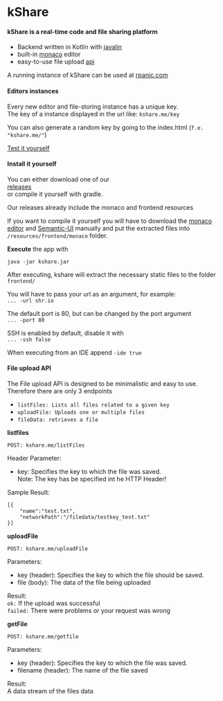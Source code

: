 # kShare

#### kShare is a real-time code and file sharing platform

- Backend written in Kotlin with [javalin](javalin.io)
- built-in [monaco](https://microsoft.github.io/monaco-editor/) editor
- easy-to-use file upload [api](https://github.com/rpanic/kshare/wiki/File-Upload-API-Documentation)

A running instance of kShare can be used at [rpanic.com](rpanic.com)

#### Editors instances

Every new editor and file-storing instance has a unique key. \
The key of a instance displayed in the url like: `kshare.me/key` 

You can also generate a random key by going to the index.html (`f.e. "kshare.me/"`)

[Test it yourself](rpanic.com)

#### Install it yourself

You can either download one of our \
[releases](https://github.com/rpanic/kshare/releases) \
or compile it yourself with gradle.

Our releases already include the monaco and frontend resources

If you want to compile it yourself you will have to download the [monaco editor](https://microsoft.github.io/monaco-editor/) and [Semantic-UI](https://semantic-ui.com/) manually and put the extracted files into `/resources/frontend/monaco` folder.

**Execute** the app with

`java -jar kshare.jar`
    
After executing, kshare will extract the necessary static files to the folder `frontend/`

You will have to pass your url as an argument, for example:\
`... -url shr.io`
    
The default port is 80, but can be changed by the port argument\
`... -port 80`

SSH is enabled by default, disable it with\
`... -ssh false`

When executing from an IDE append `-ide true`

#### File upload API

The File upload API is designed to be minimalistic and easy to use. \
Therefore there are only 3 endpoints

- `listFiles: Lists all files related to a given key`
- `uploadFile: Uploads one or multiple files`
- `fileData: retrieves a file`

**listfiles**

`POST: kshare.me/listFiles`

Header Parameter: 
- key: Specifies the key to which the file was saved. \
Note: The key has be specified int he HTTP Header!

Sample Result: 
```
[{
    "name":"test.txt",
    "networkPath":"/filedata/testkey_test.txt"
}]
```

**uploadFile**

`POST: kshare.me/uploadFile`

Parameters: 
- key (header): Specifies the key to which the file should be saved.
- file (body): The data of the file being uploaded 

Result: \
`ok:` If the upload was successful \
`failed:` There were problems or your request was wrong

**getFile**

`POST: kshare.me/getfile`

Parameters:
- key (header): Specifies the key to which the file was saved.
- filename (header): The name of the file saved

Result: \
A data stream of the files data

